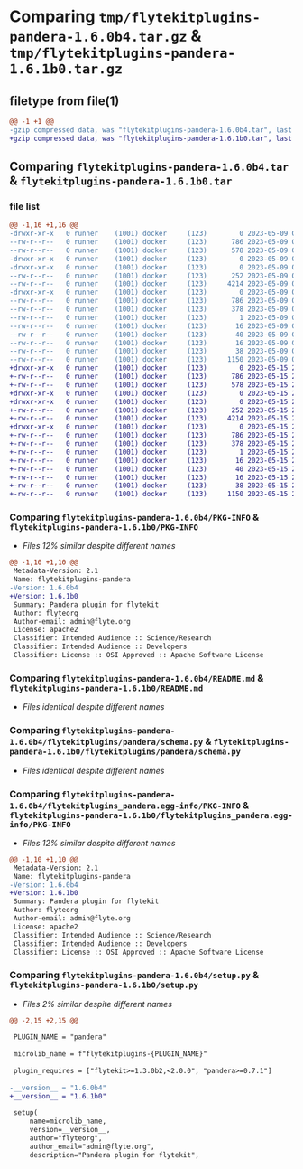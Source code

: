 # Comparing `tmp/flytekitplugins-pandera-1.6.0b4.tar.gz` & `tmp/flytekitplugins-pandera-1.6.1b0.tar.gz`

## filetype from file(1)

```diff
@@ -1 +1 @@
-gzip compressed data, was "flytekitplugins-pandera-1.6.0b4.tar", last modified: Tue May  9 00:42:38 2023, max compression
+gzip compressed data, was "flytekitplugins-pandera-1.6.1b0.tar", last modified: Mon May 15 22:07:08 2023, max compression
```

## Comparing `flytekitplugins-pandera-1.6.0b4.tar` & `flytekitplugins-pandera-1.6.1b0.tar`

### file list

```diff
@@ -1,16 +1,16 @@
-drwxr-xr-x   0 runner    (1001) docker     (123)        0 2023-05-09 00:42:38.528772 flytekitplugins-pandera-1.6.0b4/
--rw-r--r--   0 runner    (1001) docker     (123)      786 2023-05-09 00:42:38.528772 flytekitplugins-pandera-1.6.0b4/PKG-INFO
--rw-r--r--   0 runner    (1001) docker     (123)      578 2023-05-09 00:42:15.000000 flytekitplugins-pandera-1.6.0b4/README.md
-drwxr-xr-x   0 runner    (1001) docker     (123)        0 2023-05-09 00:42:38.528772 flytekitplugins-pandera-1.6.0b4/flytekitplugins/
-drwxr-xr-x   0 runner    (1001) docker     (123)        0 2023-05-09 00:42:38.528772 flytekitplugins-pandera-1.6.0b4/flytekitplugins/pandera/
--rw-r--r--   0 runner    (1001) docker     (123)      252 2023-05-09 00:42:15.000000 flytekitplugins-pandera-1.6.0b4/flytekitplugins/pandera/__init__.py
--rw-r--r--   0 runner    (1001) docker     (123)     4214 2023-05-09 00:42:15.000000 flytekitplugins-pandera-1.6.0b4/flytekitplugins/pandera/schema.py
-drwxr-xr-x   0 runner    (1001) docker     (123)        0 2023-05-09 00:42:38.528772 flytekitplugins-pandera-1.6.0b4/flytekitplugins_pandera.egg-info/
--rw-r--r--   0 runner    (1001) docker     (123)      786 2023-05-09 00:42:38.000000 flytekitplugins-pandera-1.6.0b4/flytekitplugins_pandera.egg-info/PKG-INFO
--rw-r--r--   0 runner    (1001) docker     (123)      378 2023-05-09 00:42:38.000000 flytekitplugins-pandera-1.6.0b4/flytekitplugins_pandera.egg-info/SOURCES.txt
--rw-r--r--   0 runner    (1001) docker     (123)        1 2023-05-09 00:42:38.000000 flytekitplugins-pandera-1.6.0b4/flytekitplugins_pandera.egg-info/dependency_links.txt
--rw-r--r--   0 runner    (1001) docker     (123)       16 2023-05-09 00:42:38.000000 flytekitplugins-pandera-1.6.0b4/flytekitplugins_pandera.egg-info/namespace_packages.txt
--rw-r--r--   0 runner    (1001) docker     (123)       40 2023-05-09 00:42:38.000000 flytekitplugins-pandera-1.6.0b4/flytekitplugins_pandera.egg-info/requires.txt
--rw-r--r--   0 runner    (1001) docker     (123)       16 2023-05-09 00:42:38.000000 flytekitplugins-pandera-1.6.0b4/flytekitplugins_pandera.egg-info/top_level.txt
--rw-r--r--   0 runner    (1001) docker     (123)       38 2023-05-09 00:42:38.532772 flytekitplugins-pandera-1.6.0b4/setup.cfg
--rw-r--r--   0 runner    (1001) docker     (123)     1150 2023-05-09 00:42:30.000000 flytekitplugins-pandera-1.6.0b4/setup.py
+drwxr-xr-x   0 runner    (1001) docker     (123)        0 2023-05-15 22:07:08.727795 flytekitplugins-pandera-1.6.1b0/
+-rw-r--r--   0 runner    (1001) docker     (123)      786 2023-05-15 22:07:08.727795 flytekitplugins-pandera-1.6.1b0/PKG-INFO
+-rw-r--r--   0 runner    (1001) docker     (123)      578 2023-05-15 22:06:44.000000 flytekitplugins-pandera-1.6.1b0/README.md
+drwxr-xr-x   0 runner    (1001) docker     (123)        0 2023-05-15 22:07:08.723795 flytekitplugins-pandera-1.6.1b0/flytekitplugins/
+drwxr-xr-x   0 runner    (1001) docker     (123)        0 2023-05-15 22:07:08.723795 flytekitplugins-pandera-1.6.1b0/flytekitplugins/pandera/
+-rw-r--r--   0 runner    (1001) docker     (123)      252 2023-05-15 22:06:44.000000 flytekitplugins-pandera-1.6.1b0/flytekitplugins/pandera/__init__.py
+-rw-r--r--   0 runner    (1001) docker     (123)     4214 2023-05-15 22:06:44.000000 flytekitplugins-pandera-1.6.1b0/flytekitplugins/pandera/schema.py
+drwxr-xr-x   0 runner    (1001) docker     (123)        0 2023-05-15 22:07:08.723795 flytekitplugins-pandera-1.6.1b0/flytekitplugins_pandera.egg-info/
+-rw-r--r--   0 runner    (1001) docker     (123)      786 2023-05-15 22:07:08.000000 flytekitplugins-pandera-1.6.1b0/flytekitplugins_pandera.egg-info/PKG-INFO
+-rw-r--r--   0 runner    (1001) docker     (123)      378 2023-05-15 22:07:08.000000 flytekitplugins-pandera-1.6.1b0/flytekitplugins_pandera.egg-info/SOURCES.txt
+-rw-r--r--   0 runner    (1001) docker     (123)        1 2023-05-15 22:07:08.000000 flytekitplugins-pandera-1.6.1b0/flytekitplugins_pandera.egg-info/dependency_links.txt
+-rw-r--r--   0 runner    (1001) docker     (123)       16 2023-05-15 22:07:08.000000 flytekitplugins-pandera-1.6.1b0/flytekitplugins_pandera.egg-info/namespace_packages.txt
+-rw-r--r--   0 runner    (1001) docker     (123)       40 2023-05-15 22:07:08.000000 flytekitplugins-pandera-1.6.1b0/flytekitplugins_pandera.egg-info/requires.txt
+-rw-r--r--   0 runner    (1001) docker     (123)       16 2023-05-15 22:07:08.000000 flytekitplugins-pandera-1.6.1b0/flytekitplugins_pandera.egg-info/top_level.txt
+-rw-r--r--   0 runner    (1001) docker     (123)       38 2023-05-15 22:07:08.727795 flytekitplugins-pandera-1.6.1b0/setup.cfg
+-rw-r--r--   0 runner    (1001) docker     (123)     1150 2023-05-15 22:07:00.000000 flytekitplugins-pandera-1.6.1b0/setup.py
```

### Comparing `flytekitplugins-pandera-1.6.0b4/PKG-INFO` & `flytekitplugins-pandera-1.6.1b0/PKG-INFO`

 * *Files 12% similar despite different names*

```diff
@@ -1,10 +1,10 @@
 Metadata-Version: 2.1
 Name: flytekitplugins-pandera
-Version: 1.6.0b4
+Version: 1.6.1b0
 Summary: Pandera plugin for flytekit
 Author: flyteorg
 Author-email: admin@flyte.org
 License: apache2
 Classifier: Intended Audience :: Science/Research
 Classifier: Intended Audience :: Developers
 Classifier: License :: OSI Approved :: Apache Software License
```

### Comparing `flytekitplugins-pandera-1.6.0b4/README.md` & `flytekitplugins-pandera-1.6.1b0/README.md`

 * *Files identical despite different names*

### Comparing `flytekitplugins-pandera-1.6.0b4/flytekitplugins/pandera/schema.py` & `flytekitplugins-pandera-1.6.1b0/flytekitplugins/pandera/schema.py`

 * *Files identical despite different names*

### Comparing `flytekitplugins-pandera-1.6.0b4/flytekitplugins_pandera.egg-info/PKG-INFO` & `flytekitplugins-pandera-1.6.1b0/flytekitplugins_pandera.egg-info/PKG-INFO`

 * *Files 12% similar despite different names*

```diff
@@ -1,10 +1,10 @@
 Metadata-Version: 2.1
 Name: flytekitplugins-pandera
-Version: 1.6.0b4
+Version: 1.6.1b0
 Summary: Pandera plugin for flytekit
 Author: flyteorg
 Author-email: admin@flyte.org
 License: apache2
 Classifier: Intended Audience :: Science/Research
 Classifier: Intended Audience :: Developers
 Classifier: License :: OSI Approved :: Apache Software License
```

### Comparing `flytekitplugins-pandera-1.6.0b4/setup.py` & `flytekitplugins-pandera-1.6.1b0/setup.py`

 * *Files 2% similar despite different names*

```diff
@@ -2,15 +2,15 @@
 
 PLUGIN_NAME = "pandera"
 
 microlib_name = f"flytekitplugins-{PLUGIN_NAME}"
 
 plugin_requires = ["flytekit>=1.3.0b2,<2.0.0", "pandera>=0.7.1"]
 
-__version__ = "1.6.0b4"
+__version__ = "1.6.1b0"
 
 setup(
     name=microlib_name,
     version=__version__,
     author="flyteorg",
     author_email="admin@flyte.org",
     description="Pandera plugin for flytekit",
```

